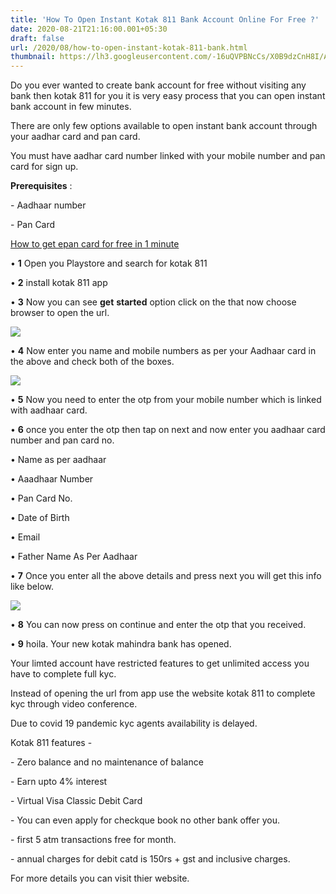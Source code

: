 ```yaml
---
title: 'How To Open Instant Kotak 811 Bank Account Online For Free ?'
date: 2020-08-21T21:16:00.001+05:30
draft: false
url: /2020/08/how-to-open-instant-kotak-811-bank.html
thumbnail: https://lh3.googleusercontent.com/-16uQVPBNcCs/X0B9dzCnH8I/AAAAAAAABeo/MVcLHcOPSI4xUL0efl3zI6iGAgoKz8-MQCLcBGAsYHQ/s1600/20200821_214751-02.jpeg
---
```


  

Do you ever wanted to create bank account for free without visiting any bank then kotak 811 for you it is very easy process that you can open instant bank account in few minutes.

  

There are only few options available to open instant bank account through your aadhar card and pan card.

  

You must have aadhar card number linked with your mobile number and pan card for sign up.

  

**Prerequisites** : 

  

\- Aadhaar number 

  

\- Pan Card 

  

[How to get epan card for free in 1 minute](http://www.techtracker.in/2020/08/how-to-get-instant-pan-card-in-1-minute.html)  

  

• **1** Open you Playstore and search for kotak 811 

  

• **2** install kotak 811 app 

  

• **3** Now you can see **get** **started** option click on the that now choose browser to open the url.

  

  

![](https://lh3.googleusercontent.com/-K3c7uS4ekGM/Xz_sPOkay5I/AAAAAAAABcs/2CRjrccI_6MLOzmEBHZo8JksSigel49JQCLcBGAsYHQ/s1600/Screenshot_20200821-204903_Via.png)

  

  

• **4** Now enter you name and mobile numbers as per your Aadhaar card in the above and check both of the boxes.  

  

  

  

![](https://lh3.googleusercontent.com/-HK2n5BUAuPI/Xz_sQBj12TI/AAAAAAAABc0/noOR9GlUdZQa1Lyd0T_G7KP-YOtHataTACLcBGAsYHQ/s1600/Screenshot_20200821_205702.jpg)

  

• **5** Now you need to enter the otp from your mobile number which is linked with aadhaar card.

  

• **6** once you enter the otp then tap on next and now enter you aadhaar card number and pan card no. 

  

• Name as per aadhaar

  

• Aaadhaar Number

  

• Pan Card No.

  

• Date of Birth

  

• Email 

  

• Father Name As Per Aadhaar

  

  

• **7** Once you enter all the above details and press next you will get this info like below.

  

![](https://lh3.googleusercontent.com/-0Mx5m-itKxw/Xz_sQ3K2GNI/AAAAAAAABc8/e8bU35k1qIIcMqoAN-qJGz3THRYSdBZKACLcBGAsYHQ/s1600/Screenshot_20200821_210231.jpg)

• **8** You can now press on continue and enter the otp that you received.

  

• **9** hoila. Your new kotak mahindra bank has opened.

  

Your limted account have restricted features to get unlimited access you have to complete full kyc.

  

Instead of opening the url from app use the website kotak 811 to complete kyc through video conference.

  

Due to covid 19 pandemic kyc agents availability is delayed. 

  

Kotak 811 features - 

  

\- Zero balance and no maintenance of balance

  

\- Earn upto 4% interest

  

\- Virtual Visa Classic Debit Card

  

\- You can even apply for checkque book no other bank offer you.

  

\- first 5 atm transactions free for month.

  

\- annual charges for debit catd is 150rs + gst and inclusive charges.

For more details you can visit thier website.